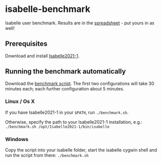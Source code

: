 # isabelle-benchmark
Isabelle user benchmark.
Results are in the [spreadsheet](https://docs.google.com/spreadsheets/d/12GhEwSNSopowDBq5gSem3u39fliiIcoTIZHMnX4RE3A) -
put yours in as well!

## Prerequisites
Download and install [Isabelle2021-1](https://isabelle.in.tum.de/).

## Running the benchmark automatically
Download the [benchmark script](https://raw.githubusercontent.com/Dacit/isabelle-benchmark/main/benchmark.sh).
The first two configurations will take 30 minutes each; each further configuration about 5 minutes.

### Linux / Os X
If you have Isabelle2021-1 in your `$PATH`, run `./benchmark.sh`.

Otherwise, specify the path to your Isabelle2021-1 installation, e.g.: `./benchmark.sh /opt/Isabelle2021-1/bin/isabelle`

### Windows
Copy the script into your isabelle folder, start the isabelle cygwin shell and run the script from there: `./benchmark.sh`
